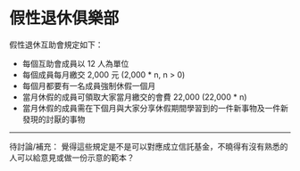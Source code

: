 # 假性退休俱樂部

假性退休互助會規定如下：
- 每個互助會成員以 12 人為單位
- 每個成員每月繳交 2,000 元 (2,000 * n, n > 0)
- 每個月都要有一名成員強制休假一個月
- 當月休假的成員可領取大家當月繳交的會費 22,000 (22,000 * n)
- 當月休假的成員需在下個月與大家分享休假期間學習到的一件新事物及一件新發現的討厭的事物


---

待討論/補充：
覺得這些規定是不是可以對應成立信託基金，不曉得有沒有熟悉的人可以給意見或做一份示意的範本？
